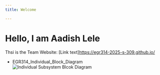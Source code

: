 ```yaml
---
title: Welcome

---
```


# Hello, I am Aadish Lele

Thsi is the Team Website:
[Link text]https://egr314-2025-s-309.github.io/

* EGR314_Individual_Block_Diagram
![Individual Subsystem Blcok Diagram](https://github.com/user-attachments/assets/152b8c9d-c54a-4f40-a26b-cf2c2a389cf4)
